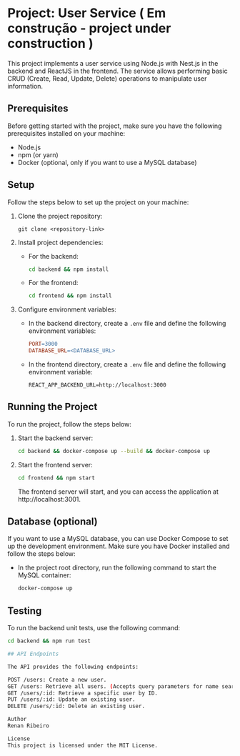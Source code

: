 # Project: User Service ( Em construção - project under construction )

This project implements a user service using Node.js with Nest.js in the backend and ReactJS in the frontend. The service allows performing basic CRUD (Create, Read, Update, Delete) operations to manipulate user information.

## Prerequisites

Before getting started with the project, make sure you have the following prerequisites installed on your machine:

- Node.js
- npm (or yarn)
- Docker (optional, only if you want to use a MySQL database)

## Setup

Follow the steps below to set up the project on your machine:

1. Clone the project repository:
    ```
    git clone <repository-link>
    ```

2. Install project dependencies:
    - For the backend:
        ```bash
        cd backend && npm install
        ```

    - For the frontend:
        ```bash
        cd frontend && npm install
        ```

3. Configure environment variables:
    - In the backend directory, create a `.env` file and define the following environment variables:
        ```makefile
        PORT=3000
        DATABASE_URL=<DATABASE_URL>
        ```

    - In the frontend directory, create a `.env` file and define the following environment variable:
        ```arduino
        REACT_APP_BACKEND_URL=http://localhost:3000
        ```

## Running the Project

To run the project, follow the steps below:

1. Start the backend server:
    ```bash
    cd backend && docker-compose up --build && docker-compose up
    ```

2. Start the frontend server:
    ```bash
    cd frontend && npm start
    ```

   The frontend server will start, and you can access the application at http://localhost:3001.

## Database (optional)

If you want to use a MySQL database, you can use Docker Compose to set up the development environment. Make sure you have Docker installed and follow the steps below:

- In the project root directory, run the following command to start the MySQL container:
    ```bash
    docker-compose up
    ```

## Testing

To run the backend unit tests, use the following command:
```bash
cd backend && npm run test

## API Endpoints

The API provides the following endpoints:

POST /users: Create a new user.
GET /users: Retrieve all users. (Accepts query parameters for name search)
GET /users/:id: Retrieve a specific user by ID.
PUT /users/:id: Update an existing user.
DELETE /users/:id: Delete an existing user.

Author
Renan Ribeiro

License
This project is licensed under the MIT License.
